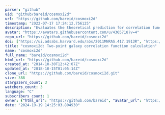 ```yaml
---
parser: "github"
uid: "github/bareid/cosmoxi2d"
url: "https://github.com/bareid/cosmoxi2d"
timestamp: "2022-07-17 17:24:12.756125"
description: "Evaluates the theoretical prediction for correlation function multipoles based on perturbation theory evaluation of the input real space clustering and velocity statistics to the Gaussian streaming model."
avatar: "https://avatars.githubusercontent.com/u/4365718?v=4"
repo_url: "https://github.com/bareid/cosmoxi2d"
doi: ["https://ui.adsabs.harvard.edu/abs/2011MNRAS.417.1913R", "https://ui.adsabs.harvard.edu/abs/2013ascl.soft07010R/abstract"]
title: "cosmoxi2d: Two-point galaxy correlation function calculation"
name: "cosmoxi2d"
full_name: "bareid/cosmoxi2d"
html_url: "https://github.com/bareid/cosmoxi2d"
created_at: "2014-10-30T12:42:07Z"
updated_at: "2018-10-15T01:05:14Z"
clone_url: "https://github.com/bareid/cosmoxi2d.git"
size: 388
stargazers_count: 3
watchers_count: 3
language: "C"
subscribers_count: 1
owner: {"html_url": "https://github.com/bareid", "avatar_url": "https://avatars.githubusercontent.com/u/4365718?v=4", "login": "bareid", "type": "User"}
date: "2024-10-19 14:25:03.804930"
---
```

